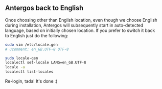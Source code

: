 ## Antergos back to English

Once choosing other than English location, even though we choose English during installation, Antergos will subsequently start in auto-detected language, based on initially chosen location. If you prefer to switch it back to English just do the following:

```sh
sudo vim /etc/locale.gen
# ucomment: en_GB.UTF-8 UTF-8

sudo locale-gen
localectl set-locale LANG=en_GB.UTF-8
locale -a
localectl list-locales
```

Re-login, tada! It's done :)
